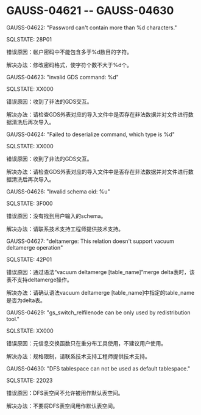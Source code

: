 # GAUSS-04621 -- GAUSS-04630<a name="ZH-CN_TOPIC_0302073626"></a>

GAUSS-04622: "Password can't contain more than %d characters."

SQLSTATE: 28P01

错误原因：帐户密码中不能包含多于%d数目的字符。

解决办法：修改密码格式，使字符个数不大于%d个。

GAUSS-04623: "invalid GDS command: %d"

SQLSTATE: XX000

错误原因：收到了非法的GDS交互。

解决办法：请检查GDS外表对应的导入文件中是否存在非法数据并对文件进行数据清洗后再次导入。

GAUSS-04624: "Failed to deserialize command, which type is %d"

SQLSTATE: XX000

错误原因：收到了非法的GDS交互。

解决办法：请检查GDS外表对应的导入文件中是否存在非法数据并对文件进行数据清洗后再次导入。

GAUSS-04626: "Invalid schema oid: %u"

SQLSTATE: 3F000

错误原因：没有找到用户输入的schema。

解决办法：请联系技术支持工程师提供技术支持。

GAUSS-04627: "deltamerge: This relation doesn't support vacuum deltamerge operation"

SQLSTATE: 42P01

错误原因：通过语法“vacuum deltamerge \[table\_name\]”merge delta表时，该表不支持deltamerge操作。

解决办法：请确认语法vacuum deltamerge \[table\_name\]中指定的table\_name是否为delta表。

GAUSS-04629: "gs\_switch\_relfilenode can be only used by redistribution tool."

SQLSTATE: XX000

错误原因：元信息交换函数只在重分布工具使用，不建议用户使用。

解决办法：规格限制，请联系技术支持工程师提供技术支持。

GAUSS-04630: "DFS tablespace can not be used as default tablespace."

SQLSTATE: 22023

错误原因：DFS表空间不允许被用作默认表空间。

解决办法：不要将DFS表空间用作默认表空间。
